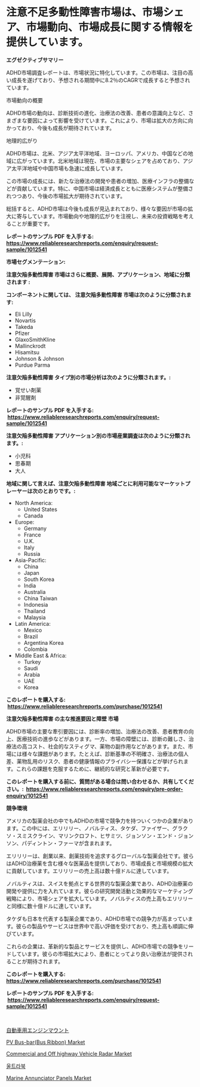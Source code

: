 <p><h1>注意不足多動性障害市場は、市場シェア、市場動向、市場成長に関する情報を提供しています。</h1></p><p><strong>エグゼクティブサマリー</strong></p>
<p><p>ADHD市場調査レポートは、市場状況に特化しています。この市場は、注目の高い成長を遂げており、予想される期間中に8.2％のCAGRで成長すると予想されています。</p><p>市場動向の概要</p><p>ADHD市場の動向は、診断技術の進化、治療法の改善、患者の意識向上など、さまざまな要因によって影響を受けています。これにより、市場は拡大の方向に向かっており、今後も成長が期待されています。</p><p>地理的広がり</p><p>ADHD市場は、北米、アジア太平洋地域、ヨーロッパ、アメリカ、中国などの地域に広がっています。北米地域は現在、市場の主要なシェアを占めており、アジア太平洋地域や中国市場も急速に成長しています。</p><p>この市場の成長には、新たな治療法の開発や患者の増加、医療インフラの整備などが貢献しています。特に、中国市場は経済成長とともに医療システムが整備されつつあり、今後の市場拡大が期待されています。</p><p>総括すると、ADHD市場は今後も成長が見込まれており、様々な要因が市場の拡大に寄与しています。市場動向や地理的広がりを注視し、未来の投資戦略を考えることが重要です。</p></p>
<p><strong>レポートのサンプル PDF を入手する: <a href="https://www.reliableresearchreports.com/enquiry/request-sample/1012541">https://www.reliableresearchreports.com/enquiry/request-sample/1012541</a></strong></p>
<p><strong>市場セグメンテーション:</strong></p>
<p><strong> 注意欠陥多動性障害 市場はさらに概要、展開、アプリケーション、地域に分類されます :</strong></p>
<p><strong>コンポーネントに関しては、 注意欠陥多動性障害 市場は次のように分類されます: &nbsp;</strong></p>
<p><ul><li>Eli Lilly</li><li>Novartis</li><li>Takeda</li><li>Pfizer</li><li>GlaxoSmithKline</li><li>Mallinckrodt</li><li>Hisamitsu</li><li>Johnson & Johnson</li><li>Purdue Parma</li></ul></p>
<p><strong> 注意欠陥多動性障害 タイプ別の市場分析は次のように分類されます。:</strong></p>
<p><ul><li>覚せい剤薬</li><li>非覚醒剤</li></ul></p>
<p><strong>レポートのサンプル PDF を入手する: &nbsp;<a href="https://www.reliableresearchreports.com/enquiry/request-sample/1012541">https://www.reliableresearchreports.com/enquiry/request-sample/1012541</a></strong></p>
<p><strong> 注意欠陥多動性障害 アプリケーション別の市場産業調査は次のように分類されます。:</strong></p>
<p><ul><li>小児科</li><li>思春期</li><li>大人</li></ul></p>
<p><strong>地域に関して言えば、注意欠陥多動性障害 地域ごとに利用可能なマーケットプレーヤーは次のとおりです。:</strong></p>
<p><ul>
    <li>
        North America:
        <ul>
            <li>United States</li>
            <li>Canada</li>
        </ul>
    </li>
    <li>
        Europe:
        <ul>
            <li>Germany</li>
            <li>France</li>
            <li>U.K.</li>
            <li>Italy</li>
            <li>Russia</li>
        </ul>
    </li>
    <li>
        Asia-Pacific:
        <ul>
            <li>China</li>
            <li>Japan</li>
            <li>South Korea</li>
            <li>India</li>
            <li>Australia</li>
            <li>China Taiwan</li>
            <li>Indonesia</li>
            <li>Thailand</li>
            <li>Malaysia</li>
        </ul>
    </li>
    <li>
        Latin America:
        <ul>
            <li>Mexico</li>
            <li>Brazil</li>
            <li>Argentina Korea</li>
            <li>Colombia</li>
        </ul>
    </li>
    <li>
        Middle East & Africa:
        <ul>
            <li>Turkey</li>
            <li>Saudi</li>
            <li>Arabia</li>
            <li>UAE</li>
            <li>Korea</li>
        </ul>
    </li>
    </ul></p>
<p><strong>このレポートを購入する: &nbsp;<a href="https://www.reliableresearchreports.com/purchase/1012541">https://www.reliableresearchreports.com/purchase/1012541</a></strong></p>
<p><strong>注意欠陥多動性障害 の主な推進要因と障壁 市場</strong></p>
<p><p>ADHD市場の主要な牽引要因には、診断率の増加、治療法の改善、患者教育の向上、医療技術の進歩などがあります。一方、市場の障壁には、診断の難しさ、治療法の高コスト、社会的なスティグマ、薬物の副作用などがあります。また、市場には様々な課題があります。たとえば、診断基準の不明確さ、治療法の個人差、薬物乱用のリスク、患者の健康情報のプライバシー保護などが挙げられます。これらの課題を克服するために、継続的な研究と革新が必要です。</p></p>
<p><strong>このレポートを購入する前に、質問がある場合は問い合わせるか、共有してください。:&nbsp; <a href="https://www.reliableresearchreports.com/enquiry/pre-order-enquiry/1012541">https://www.reliableresearchreports.com/enquiry/pre-order-enquiry/1012541</a></strong></p>
<p><strong>競争環境</strong></p>
<p><p>アメリカの製薬会社の中でもADHDの市場で競争力を持ついくつかの企業があります。この中には、エリリリー、ノバルティス、タケダ、ファイザー、グラクソ・スミスクライン、マリンクロフト、ヒサミツ、ジョンソン・エンド・ジョンソン、パディントン・ファーマが含まれます。</p><p>エリリリーは、創業以来、創薬技術を追求するグローバルな製薬会社です。彼らはADHD治療薬を含む様々な医薬品を提供しており、市場成長と市場規模の拡大に貢献しています。エリリリーの売上高は数十億ドルに達しています。</p><p>ノバルティスは、スイスを拠点とする世界的な製薬企業であり、ADHD治療薬の開発や提供に力を入れています。彼らの研究開発活動と効果的なマーケティング戦略により、市場シェアを拡大しています。ノバルティスの売上高もエリリリーと同様に数十億ドルに達しています。</p><p>タケダも日本を代表する製薬企業であり、ADHD市場での競争力が高まっています。彼らの製品やサービスは世界中で高い評価を受けており、売上高も順調に伸びています。</p><p>これらの企業は、革新的な製品とサービスを提供し、ADHD市場での競争をリードしています。彼らの市場拡大により、患者にとってより良い治療法が提供されることが期待されます。</p></p>
<p><strong>このレポートを購入する: &nbsp; <a href="https://www.reliableresearchreports.com/purchase/1012541">https://www.reliableresearchreports.com/purchase/1012541</a></strong></p>
<p><strong>レポートのサンプル PDF を入手する: &nbsp;<a href="https://www.reliableresearchreports.com/enquiry/request-sample/1012541">https://www.reliableresearchreports.com/enquiry/request-sample/1012541</a></strong><strong></strong></p>
<p>&nbsp;</p>
<p><p><a href="https://medium.com/@novastamm2023/%E8%87%AA%E5%8B%95%E8%BB%8A%E3%82%A8%E3%83%B3%E3%82%B8%E3%83%B3%E3%83%9E%E3%82%A6%E3%83%B3%E3%83%88%E5%B8%82%E5%A0%B4-2031%E5%B9%B4%E3%81%BE%E3%81%A7%E3%81%AE%E6%88%90%E5%8A%9F%E3%81%99%E3%82%8B%E3%83%93%E3%82%B8%E3%83%8D%E3%82%B9%E6%88%A6%E7%95%A5%E3%81%AE%E9%8D%B5%E3%82%92%E4%BA%88%E6%B8%AC-bdb0a3bdc7e7">自動車用エンジンマウント</a></p><p><a href="https://github.com/julyju69/Market-Research-Report-List-2/blob/main/pv-bus-barbus-ribbon-market.md">PV Bus-bar(Bus Ribbon) Market</a></p><p><a href="https://gentle-editor-9db.notion.site/Commercial-and-Off-highway-Vehicle-Radar-Market-Size-Share-Trends-Analysis-Report-By-Application--46b3e4294d6d47be879e499ec6d952e0">Commercial and Off highway Vehicle Radar Market</a></p><p><a href="https://medium.com/@cierrahayes645/%EC%9A%B8%ED%8A%B8%EB%9D%BC%EB%B6%81-%EC%8B%9C%EC%9E%A5-%EB%B6%84%EC%84%9D-%EB%B0%8F-%EA%B7%9C%EB%AA%A8%EB%8A%94-2024%EB%85%84%EB%B6%80%ED%84%B0-2031%EB%85%84%EA%B9%8C%EC%A7%80-%EC%98%88%EC%B8%A1%EB%90%A9%EB%8B%88%EB%8B%A4-3bf859c8a699">울트라북</a></p><p><a href="https://spotless-saver-8fd.notion.site/Marine-Annunciator-Panels-Market-Size-Growth-Outlook-from-2024-to-2031-projecting-at-Market-s-Tren-c031ad5d420c4a0c9b758bde0030a50d">Marine Annunciator Panels Market</a></p></p>